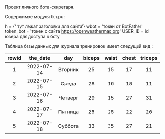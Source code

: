 Проект личного бота-секретаря.


Содержимое модуля tkn.pu:

h = {' тут лежат заголовки для сайта'}
wbot = 'токен от BotFather'
token_bot = 'токен с сайта https://openweathermap.org'
USER_ID = id юзера для доступа к боту


Таблица базы данных для журнала тренировок имеет следущий вид :

| rowid | the_date | day | biceps | waist | chest | triceps |
| :---: | :---: | :---: | :---: | :---: | :---: | :---: |
| 1 | 2022-07-14 | Вторник | 25 | 15 | 17 | 11 |
| 2 | 2022-07-15 | Среда | 28 | 16 | 18 | 11 |
| 3 | 2022-07-16 | Четверг | 29 | 15 | 27 | 31 |
| 4 | 2022-07-17 | Пятница | 25 | 25 | 22 | 26 |
| 5 | 2022-07-18 | Суббота | 33 | 35 | 27 | 21 |
